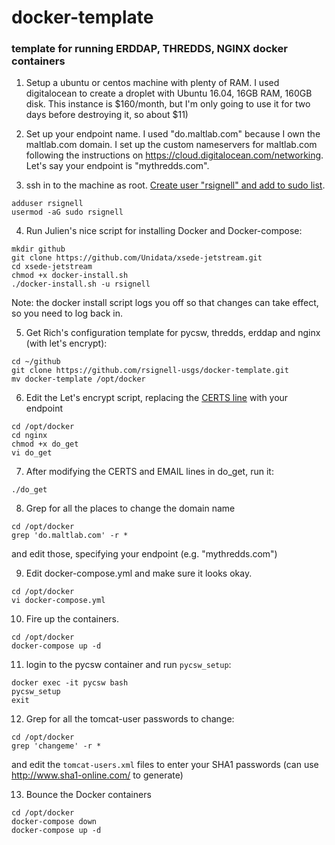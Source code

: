 # docker-template
### template for running ERDDAP, THREDDS, NGINX docker containers

1. Setup a ubuntu or centos machine with plenty of RAM.  I used digitalocean to create a droplet with Ubuntu 16.04, 16GB RAM, 160GB disk.  This instance is $160/month, but I'm only going to use it for two days before destroying it, so about $11)

2. Set up your endpoint name.  I used "do.maltlab.com" because I own the maltlab.com domain.  I set up the custom nameservers for maltlab.com following the instructions on https://cloud.digitalocean.com/networking. Let's say your endpoint is "mythredds.com".

3. ssh in to the machine as root. [Create user "rsignell" and add to sudo list](https://www.digitalocean.com/community/tutorials/how-to-create-a-sudo-user-on-ubuntu-quickstart).  
```
adduser rsignell
usermod -aG sudo rsignell
```
4. Run Julien's nice script for installing Docker and Docker-compose:
```
mkdir github
git clone https://github.com/Unidata/xsede-jetstream.git
cd xsede-jetstream
chmod +x docker-install.sh
./docker-install.sh -u rsignell
```
Note: the docker install script logs you off so that changes can take effect, so you need to log back in.

5. Get Rich's configuration template for pycsw, thredds, erddap and nginx (with let's encrypt):
```
cd ~/github
git clone https://github.com/rsignell-usgs/docker-template.git
mv docker-template /opt/docker
```
6. Edit the Let's encrypt script, replacing the [CERTS line](https://github.com/rsignell-usgs/docker-template/blob/master/nginx/do_get#L2) with your endpoint
```
cd /opt/docker
cd nginx
chmod +x do_get
vi do_get
```
7. After modifying the CERTS and EMAIL lines in do_get, run it:
```
./do_get
```
8. Grep for all the places to change the domain name
```
cd /opt/docker
grep 'do.maltlab.com' -r *
```
and edit those, specifying your endpoint (e.g. "mythredds.com") 

9. Edit docker-compose.yml and make sure it looks okay.
```
cd /opt/docker
vi docker-compose.yml
```
10. Fire up the containers. 
```
cd /opt/docker
docker-compose up -d
```
11. login to the pycsw container and run `pycsw_setup`:
```
docker exec -it pycsw bash
pycsw_setup
exit
```
12. Grep for all the tomcat-user passwords to change:
```
cd /opt/docker
grep 'changeme' -r *
```
and edit the `tomcat-users.xml` files to enter your SHA1 passwords (can use http://www.sha1-online.com/ to generate)

13. Bounce the Docker containers
```
cd /opt/docker
docker-compose down
docker-compose up -d
```


